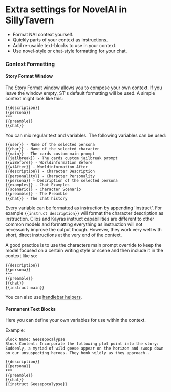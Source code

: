 # Extra settings for NovelAI in SillyTavern

* Format NAI context yourself.
* Quickly parts of your context as instructions.
* Add re-usable text-blocks to use in your context.
* Use novel-style or chat-style formatting for your chat.

### Context Formatting
#### Story Format Window
The Story Format window allows you to compose your own context. If you leave the window empty, ST's default formatting will be used. A simple context might look like this:
```
{{description}}
{{persona}}
***
{{preamble}}
{{chat}}
```
You can mix regular text and variables. The following variables can be used:
```
{{user}} - Name of the selected persona
{{char}} - Name of the selected character
{{main}} - The cards custom main prompt
{{jailbreak}} - The cards custom jailbreak prompt
{{wiBefore}} - Worldinformation Before
{{wiAfter}} - Worldinformation After
{{description}} - Character Description
{{personality}} - Character Personality
{{persona}} - Description of the selected persona
{{examples}} - Chat Examples
{{scenario}} - Character Scenario
{{preamble}} - The Preamble
{{chat}} - The chat history
```
Every variable can be formatted as instruction by appending 'instruct'. For example `{{instruct description}}` will format the character description as instruction. Clios and Kayras instruct capabillities are different to other common models and formatting everything as instruction will not necessairly improve the output though. However, they work very well with short, direct instructions at the very end of the context. 

A good practice is to use the characters main prompt override to keep the model focused on a certain writing style or scene and then include it in the context like so:
```
{{description}}
{{persona}}
***
{{preamble}}
{{chat}}
{{instruct main}}
```
You can also use [handlebar helpers](https://handlebarsjs.com/guide/builtin-helpers.html).

#### Permanent Text Blocks
Here you can define your own variables for use within the context.

Example:
```
Block Name: Geesepocalypse
Block Content: Incorporate the following plot point into the story: Suddenly, a myriad of wild geese appear on the horizon and swoop down on our unsuspecting heroes. They honk wildly as they approach..
```
``` 
{{description}}
{{persona}}
***
{{preamble}}
{{chat}}
{{instruct Geesepocalypse}}
```
